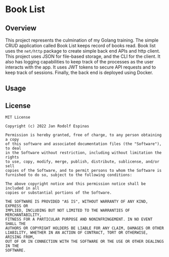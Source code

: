 Book List
===
## Overview
This project represents the culmination of my Golang training. The simple CRUD application called Book List keeps record of books read. Book list uses the `net/http` package to create simple back end APIs and http client. This project uses JSON for file-based storage, and the CLI for the client. It also has logging capabilities to keep track of the processes as the user interacts with the app. It uses JWT tokens to secure API requests and to keep track of sessions. Finally, the back end is deployed using Docker.

## Usage



## License
```
MIT License

Copyright (c) 2022 Jan Rodolf Espinas

Permission is hereby granted, free of charge, to any person obtaining a copy
of this software and associated documentation files (the "Software"), to deal
in the Software without restriction, including without limitation the rights
to use, copy, modify, merge, publish, distribute, sublicense, and/or sell
copies of the Software, and to permit persons to whom the Software is
furnished to do so, subject to the following conditions:

The above copyright notice and this permission notice shall be included in all
copies or substantial portions of the Software.

THE SOFTWARE IS PROVIDED "AS IS", WITHOUT WARRANTY OF ANY KIND, EXPRESS OR
IMPLIED, INCLUDING BUT NOT LIMITED TO THE WARRANTIES OF MERCHANTABILITY,
FITNESS FOR A PARTICULAR PURPOSE AND NONINFRINGEMENT. IN NO EVENT SHALL THE
AUTHORS OR COPYRIGHT HOLDERS BE LIABLE FOR ANY CLAIM, DAMAGES OR OTHER
LIABILITY, WHETHER IN AN ACTION OF CONTRACT, TORT OR OTHERWISE, ARISING FROM,
OUT OF OR IN CONNECTION WITH THE SOFTWARE OR THE USE OR OTHER DEALINGS IN THE
SOFTWARE.
```
